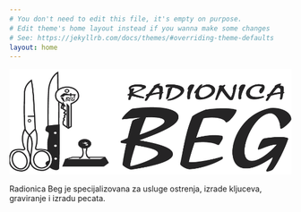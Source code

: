 ```yaml
---
# You don't need to edit this file, it's empty on purpose.
# Edit theme's home layout instead if you wanna make some changes
# See: https://jekyllrb.com/docs/themes/#overriding-theme-defaults
layout: home
---
```


![logo](logo.png)

Radionica Beg je specijalizovana za usluge ostrenja, izrade kljuceva, graviranje i izradu pecata.